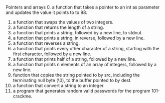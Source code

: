 Pointers and arrays
0. a function that takes a pointer to an int as parameter and updates the value it points to to 98.
1. a function that swaps the values of two integers.
2. a function that returns the length of a string.
3. a function that prints a string, followed by a new line, to stdout.
4. a function that prints a string, in reverse, followed by a new line.
5. a function that reverses a string.
6. a function that prints every other character of a string, starting with the first character, followed by a new line.
7. a function that prints half of a string, followed by a new line.
8. a function that prints n elements of an array of integers, followed by a new line.
9.  function that copies the string pointed to by src, including the terminating null byte (\0), to the buffer pointed to by dest.
10.  a function that convert a string to an integer.
11.  a program that generates random valid passwords for the program 101-crackme. 
